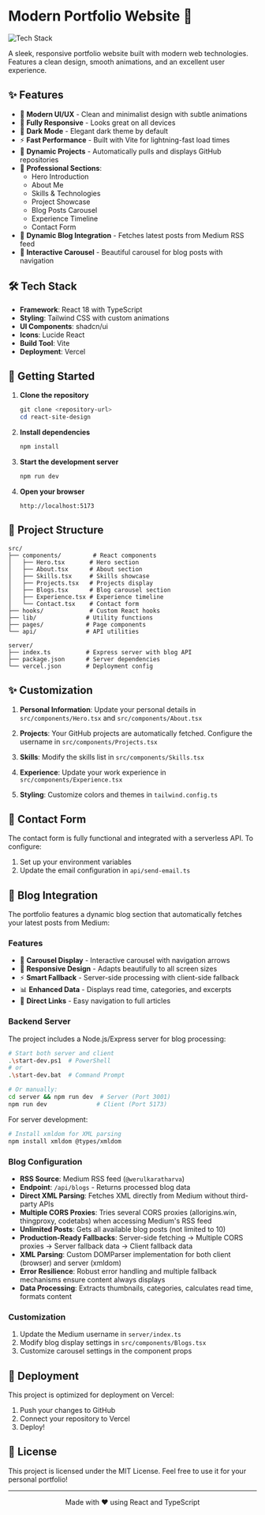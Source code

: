 # Modern Portfolio Website 🚀

![Tech Stack](https://skillicons.dev/icons?i=react,ts,tailwind,vite)

A sleek, responsive portfolio website built with modern web technologies. Features a clean design, smooth animations, and an excellent user experience.

## ✨ Features

- 🎨 **Modern UI/UX** - Clean and minimalist design with subtle animations
- 📱 **Fully Responsive** - Looks great on all devices
- 🌙 **Dark Mode** - Elegant dark theme by default
- ⚡ **Fast Performance** - Built with Vite for lightning-fast load times
- 🔄 **Dynamic Projects** - Automatically pulls and displays GitHub repositories
- 💼 **Professional Sections**:
  - Hero Introduction
  - About Me
  - Skills & Technologies
  - Project Showcase
  - Blog Posts Carousel
  - Experience Timeline
  - Contact Form
- 📝 **Dynamic Blog Integration** - Fetches latest posts from Medium RSS feed
- 🎠 **Interactive Carousel** - Beautiful carousel for blog posts with navigation

## 🛠️ Tech Stack

- **Framework**: React 18 with TypeScript
- **Styling**: Tailwind CSS with custom animations
- **UI Components**: shadcn/ui
- **Icons**: Lucide React
- **Build Tool**: Vite
- **Deployment**: Vercel

## 🚀 Getting Started

1. **Clone the repository**
   ```powershell
   git clone <repository-url>
   cd react-site-design
   ```

2. **Install dependencies**
   ```powershell
   npm install
   ```

3. **Start the development server**
   ```powershell
   npm run dev
   ```

4. **Open your browser**
   ```
   http://localhost:5173
   ```

## 📁 Project Structure

```
src/
├── components/         # React components
│   ├── Hero.tsx       # Hero section
│   ├── About.tsx      # About section
│   ├── Skills.tsx     # Skills showcase
│   ├── Projects.tsx   # Projects display
│   ├── Blogs.tsx      # Blog carousel section
│   ├── Experience.tsx # Experience timeline
│   └── Contact.tsx    # Contact form
├── hooks/             # Custom React hooks
├── lib/              # Utility functions
├── pages/            # Page components
└── api/              # API utilities

server/
├── index.ts          # Express server with blog API
├── package.json      # Server dependencies
└── vercel.json       # Deployment config
```

## ✨ Customization

1. **Personal Information**: Update your personal details in `src/components/Hero.tsx` and `src/components/About.tsx`

2. **Projects**: Your GitHub projects are automatically fetched. Configure the username in `src/components/Projects.tsx`

3. **Skills**: Modify the skills list in `src/components/Skills.tsx`

4. **Experience**: Update your work experience in `src/components/Experience.tsx`

5. **Styling**: Customize colors and themes in `tailwind.config.ts`

## 📧 Contact Form

The contact form is fully functional and integrated with a serverless API. To configure:

1. Set up your environment variables
2. Update the email configuration in `api/send-email.ts`

## 📝 Blog Integration

The portfolio features a dynamic blog section that automatically fetches your latest posts from Medium:

### Features
- 🎠 **Carousel Display** - Interactive carousel with navigation arrows
- 📱 **Responsive Design** - Adapts beautifully to all screen sizes
- ⚡ **Smart Fallback** - Server-side processing with client-side fallback
- 📊 **Enhanced Data** - Displays read time, categories, and excerpts
- 🔗 **Direct Links** - Easy navigation to full articles

### Backend Server
The project includes a Node.js/Express server for blog processing:

```bash
# Start both server and client
.\start-dev.ps1  # PowerShell
# or
.\start-dev.bat  # Command Prompt

# Or manually:
cd server && npm run dev  # Server (Port 3001)
npm run dev              # Client (Port 5173)
```

For server development:
```bash
# Install xmldom for XML parsing
npm install xmldom @types/xmldom
```

### Blog Configuration
- **RSS Source**: Medium RSS feed (`@werulkaratharva`)
- **Endpoint**: `/api/blogs` - Returns processed blog data
- **Direct XML Parsing**: Fetches XML directly from Medium without third-party APIs
- **Multiple CORS Proxies**: Tries several CORS proxies (allorigins.win, thingproxy, codetabs) when accessing Medium's RSS feed
- **Unlimited Posts**: Gets all available blog posts (not limited to 10)
- **Production-Ready Fallbacks**: Server-side fetching → Multiple CORS proxies → Server fallback data → Client fallback data
- **XML Parsing**: Custom DOMParser implementation for both client (browser) and server (xmldom)
- **Error Resilience**: Robust error handling and multiple fallback mechanisms ensure content always displays
- **Data Processing**: Extracts thumbnails, categories, calculates read time, formats content

### Customization
1. Update the Medium username in `server/index.ts`
2. Modify blog display settings in `src/components/Blogs.tsx`
3. Customize carousel settings in the component props

## 🚀 Deployment

This project is optimized for deployment on Vercel:

1. Push your changes to GitHub
2. Connect your repository to Vercel
3. Deploy!

## 📄 License

This project is licensed under the MIT License. Feel free to use it for your personal portfolio!

---

<p align="center">
Made with ❤️ using React and TypeScript
</p>
